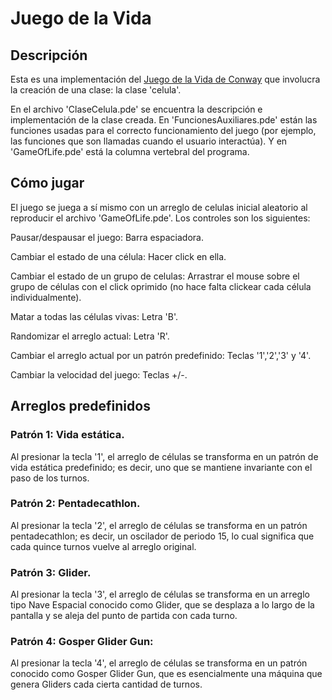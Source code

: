 # Juego de la Vida

## Descripción

Esta es una implementación del [Juego de la Vida de Conway](https://en.wikipedia.org/wiki/Conway%27s_Game_of_Life) que involucra la creación
de una clase: la clase 'celula'.

En el archivo 'ClaseCelula.pde' se encuentra la descripción e implementación de la clase creada. En
'FuncionesAuxiliares.pde' están las funciones usadas para el correcto funcionamiento del juego (por ejemplo,
las funciones que son llamadas cuando el usuario interactúa). Y en 'GameOfLife.pde' está la columna
vertebral del programa.

## Cómo jugar

El juego se juega a sí mismo con un arreglo de celulas inicial aleatorio al reproducir el archivo 'GameOfLife.pde'. Los controles
son los siguientes:

Pausar/despausar el juego: Barra espaciadora.

Cambiar el estado de una célula: Hacer click en ella.

Cambiar el estado de un grupo de celulas: Arrastrar el mouse sobre el grupo de células con el click oprimido (no hace falta 
clickear cada célula individualmente). 

Matar a todas las células vivas: Letra 'B'.

Randomizar el arreglo actual: Letra 'R'.

Cambiar el arreglo actual por un patrón predefinido: Teclas '1','2','3' y '4'.

Cambiar la velocidad del juego: Teclas +/-.

## Arreglos predefinidos

### Patrón 1: Vida estática.

Al presionar la tecla '1', el arreglo de células se transforma en un patrón de vida estática predefinido; es decir, uno que se 
mantiene invariante con el paso de los turnos.

### Patrón 2: Pentadecathlon.

Al presionar la tecla '2', el arreglo de células se transforma en un patrón pentadecathlon; es decir, un oscilador de periodo 15, 
lo cual significa que cada quince turnos vuelve al arreglo original.

### Patrón 3: Glider.

Al presionar la tecla '3', el arreglo de células se transforma en un arreglo tipo Nave Espacial conocido como Glider, que se
desplaza a lo largo de la pantalla y se aleja del punto de partida con cada turno.

### Patrón 4: Gosper Glider Gun:

Al presionar la tecla '4', el arreglo de células se transforma en un patrón conocido como Gosper Glider Gun, que es esencialmente
una máquina que genera Gliders cada cierta cantidad de turnos.


